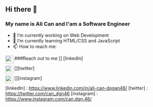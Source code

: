 ## Hi there 👋
### My name is Ali Can and I'am a Software Engineer




- 🔭 I’m currently working on Web Development
- 🌱 I’m currently learning HTML/CSS and JavaScript
- 📫 How to reach me: 


###Reach out to me
[<img width="25" align="left" src="https://unpkg.com/simple-icons@v7/icons/linkedln.svg" />] [linkedln]

[<img width="25" align="left" src="https://unpkg.com/simple-icons@v7/icons/twitter.svg" />][twitter]

[<img width="25" align="left" src="https://unpkg.com/simple-icons@v7/icons/instagram.svg" />][instagram]


[linkedln] : https://www.linkedin.com/in/ali-can-dogan46/
[twitter] : https://twitter.com/can_dgn46
[instagram] : https://www.instagram.com/can.dgn.46/